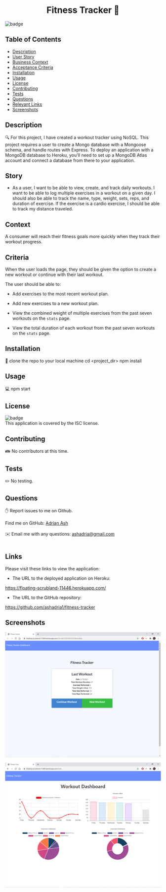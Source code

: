

<h1 align="center">Fitness Tracker 👋</h1>

![badge](https://img.shields.io/badge/license-ISC-brightgreen)<br />

## Table of Contents
- [Description](#Description)
- [User Story](#Story)
- [Business Context](#Context)
- [Acceptance Criteria](#Criteria)
- [Installation](#Installation)
- [Usage](#Usage)
- [License](#License)
- [Contributing](#Contributors)
- [Tests](#Tests)
- [Questions](#Issues)
- [Relevant Links](#Links)
- [Screenshots](#Screenshots)

## Description
🔍 For this project, I have created a workout tracker using NoSQL. This project requires a user to create a Mongo database with a Mongoose schema, and handle routes with Express.  To deploy an application with a MongoDB database to Heroku, you'll need to set up a MongoDB Atlas account and connect a database from there to your application.

## Story

* As a user, I want to be able to view, create, and track daily workouts.  I want to be able to log multiple exercises in a workout on a given day.  I should also be able to track the name, type, weight, sets, reps, and duration of exercise.  If the exercise is a cardio exercise, I should be able to track my distance traveled.

## Context

A consumer will reach their fitness goals more quickly when they track their workout progress.

## Criteria

When the user loads the page, they should be given the option to create a new workout or continue with their last workout.

The user should be able to:

* Add exercises to the most recent workout plan.

* Add new exercises to a new workout plan.

* View the combined weight of multiple exercises from the past seven workouts on the `stats` page.

* View the total duration of each workout from the past seven workouts on the `stats` page.


## Installation
💾 clone the repo to your local machine
cd <project_dir>
npm install

## Usage
💻 npm start

## License
![badge](https://img.shields.io/badge/license-ISC-brightgreen)
<br />
This application is covered by the ISC license. 

## Contributing
👪 No contributors at this time.

## Tests
✏️ No testing.

## Questions
✋ Report issues to me on Github.<br />
<br />
Find me on GitHub: [Adrian Ash](https://github.com/ashadria1)<br />
<br />
✉️ Email me with any questions: ashadria@gmail.com<br /><br />

## Links

Please visit these links to view the application:

* The URL to the deployed application on Heroku:

https://floating-scrubland-11446.herokuapp.com/


* The URL to the GitHub repository:

https://github.com/ashadria1/fitness-tracker

## Screenshots

![Screenshot of input page.](assets/Screenshot1.png?raw=true "Screenshot of input page.")
<br />

![Screenshot of fitness dashboard.](assets/Screenshot2.png?raw=true "Screenshot of fitness dashboard.")
